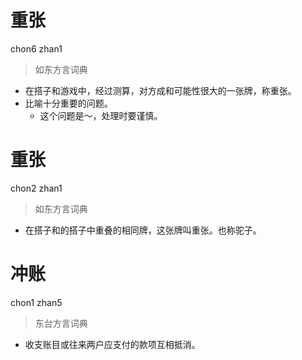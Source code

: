 # 重张
chon6 zhan1
> 如东方言词典
- 在搭子和游戏中，经过测算，对方成和可能性很大的一张牌，称重张。
- 比喻十分重要的问题。
  - 这个问题是～，处理时要谨慎。

# 重张
chon2 zhan1
> 如东方言词典
- 在搭子和的搭子中重叠的相同牌，这张牌叫重张。也称驼子。

# 冲账
chon1 zhan5
> 东台方言词典
- 收支账目或往来两户应支付的款项互相抵消。
